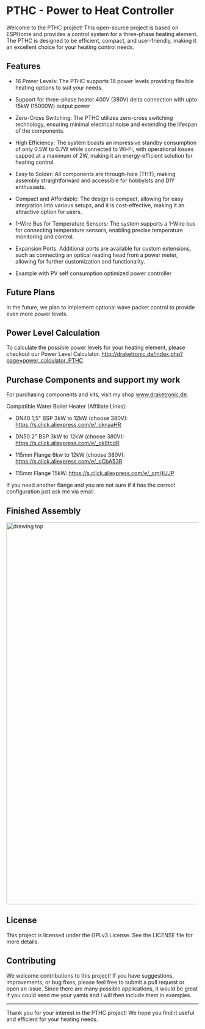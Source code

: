 # PTHC - Power to Heat Controller

Welcome to the PTHC project! This open-source project is based on ESPHome and provides a control system for a three-phase heating element. The PTHC is designed to be efficient, compact, and user-friendly, making it an excellent choice for your heating control needs.

## Features

- 16 Power Levels: The PTHC supports 16 power levels providing flexible heating options to suit your needs.

- Support for three-phase heater 400V (380V) delta connection with upto 15kW (15000W) output power

- Zero-Cross Switching: The PTHC utilizes zero-cross switching technology, ensuring minimal electrical noise and extending the lifespan of the components.

- High Efficiency: The system boasts an impressive standby consumption of only 0.5W to 0.7W while connected to Wi-Fi, with operational losses capped at a maximum of 2W, making it an energy-efficient solution for heating control.

- Easy to Solder: All components are through-hole (THT), making assembly straightforward and accessible for hobbyists and DIY enthusiasts.

- Compact and Affordable: The design is compact, allowing for easy integration into various setups, and it is cost-effective, making it an attractive option for users.

- 1-Wire Bus for Temperature Sensors: The system supports a 1-Wire bus for connecting temperature sensors, enabling precise temperature monitoring and control.

- Expansion Ports: Additional ports are available for custom extensions, such as connecting an optical reading head from a power meter, allowing for further customization and functionality.

- Example with PV self consumption optimized power controller

## Future Plans

In the future, we plan to implement optional wave packet control to provide even more power levels.

## Power Level Calculation

To calculate the possible power levels for your heating element, please checkout our Power Level Calculator. http://draketronic.de/index.php?page=power_calculator_PTHC

## Purchase Components and support my work

For purchasing components and kits, visit my shop www.draketronic.de.

Compatible Water Boiler Heater (Affiliate Links):

* DN40 1,5" BSP 3kW to 12kW (choose 380V): https://s.click.aliexpress.com/e/_oknaaHR


* DN50 2" BSP 3kW to 12kW (choose 380V): https://s.click.aliexpress.com/e/_ok8tcdR


* 115mm Flange 6kw to 12kW (choose 380V): https://s.click.aliexpress.com/e/_oCbA53R


* 115mm Flange 15kW: https://s.click.aliexpress.com/e/_omHiJJP


If you need another flange and you are not sure if it has the correct configuration just ask me via email.

## Finished Assembly

<img src="pictures/Assembled_in_case.png" alt="drawing top" width="1000"/>


## License

This project is licensed under the GPLv3 License. See the LICENSE file for more details.

## Contributing

We welcome contributions to this project! If you have suggestions, improvements, or bug fixes, please feel free to submit a pull request or open an issue. 
Since there are many possible applications, it would be great if you could send me your yamls and I will then include them in examples.

---

Thank you for your interest in the PTHC project! We hope you find it useful and efficient for your heating needs.
